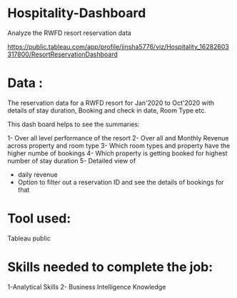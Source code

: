# Hospitality-Dashboard
Analyze the RWFD resort reservation data

https://public.tableau.com/app/profile/jinsha5776/viz/Hospitality_16282603317800/ResortReservationDashboard


# Data :

The reservation data for a RWFD resort  for Jan'2020 to Oct'2020 with details of stay duration, Booking and check in date, Room Type etc.

This dash board helps to see the summaries:

1- Over all level performance of the resort
2- Over all and  Monthly Revenue across property and room type
3- Which room types and property  have the higher numbe of bookings 
4- Which property is getting booked for highest number of stay duration
5- Detailed view of 
  - daily revenue
  - Option to filter out a reservation ID and see the details of bookings for that
  
 # Tool used:
 Tableau public
 
 
# Skills needed to complete the job:

1-Analytical Skills 2- Business Intelligence Knowledge

